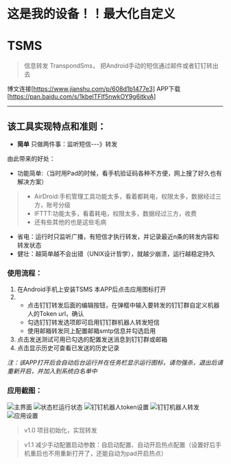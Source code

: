 # 这是我的设备！！最大化自定义

# TSMS 
> 信息转发 TranspondSms， 把Android手动的短信通过邮件或者钉钉转出去

博文连接[https://www.jianshu.com/p/608d1b1477e3]   APP下载 [https://pan.baidu.com/s/1kbelTFIf5nwkOY9g6itkvA]

--------
## 该工具实现特点和准则：
* **简单** 只做两件事：监听短信---》转发

由此带来的好处：
* 功能简单:（当时用Pad的时候，看手机验证码各种不方便，网上搜了好久也有解决方案）
> + AirDroid:手机管理工具功能太多，看着都耗电，权限太多，数据经过三方，账号分级
> + IFTTT:功能太多，看着耗电，权限太多，数据经过三方，收费
> + 还有些其他的也是这些毛病
* 省电：运行时只监听广播，有短信才执行转发，并记录最近n条的转发内容和转发状态
* 健壮：越简单越不会出错（UNIX设计哲学），就越少崩溃，运行越稳定持久

### 使用流程：
1. 在Android手机上安装TSMS 本APP后点击应用图标打开
2. + 点击钉钉转发后面的编辑按钮，在弹框中输入要转发的钉钉群自定义机器人的Token url，确认
   + 勾选钉钉转发选项即可启用钉钉群机器人转发短信
   + 使用邮箱转发同上配置邮箱smtp信息并勾选启用
3. 点击发送测试可用已勾选的配置发送消息到钉钉群或邮箱
4. 点击显示历史可查看已发送的历史记录


*注：该APP打开后会自动后台运行并在任务栏显示运行图标，请勿强杀，退出后请重新开启，并加入到系统白名单中*


### 应用截图：

![主界面](/pic/app.jpg "应用主界面")
![状态栏运行状态](/pic/taskbar.jpg "状态栏运行状态")
![钉钉机器人token设置](/pic/dingdingtokenset.jpg "钉钉机器人token设置")
![钉钉机器人转发](/pic/dingding.jpg "钉钉机器人转发")
![应用设置](/pic/setting.jpg "应用设置")

> v1.0 项目初始化，实现转发

> v1.1 减少手动配置启动参数：自启动配置、自动开启热点配置（设置好后手机重启也不用重新打开了，还能自动为pad开启热点）

